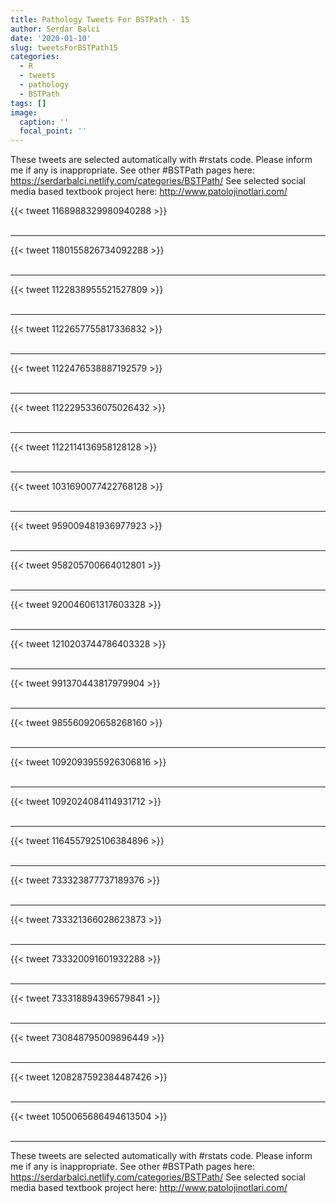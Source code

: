 ```yaml
---
title: Pathology Tweets For BSTPath - 15
author: Serdar Balci
date: '2020-01-10'
slug: tweetsForBSTPath15
categories:
  - R
  - tweets
  - pathology
  - BSTPath
tags: []
image:
  caption: ''
  focal_point: ''
---
```



These tweets are selected automatically with #rstats code. Please inform me if any is inappropriate.
See other #BSTPath pages here: https://serdarbalci.netlify.com/categories/BSTPath/ 
See selected social media based textbook project here: http://www.patolojinotlari.com/

{{< tweet 1168988329980940288 >}}
<br>
<br>
<hr>
{{< tweet 1180155826734092288 >}}
<br>
<br>
<hr>
{{< tweet 1122838955521527809 >}}
<br>
<br>
<hr>
{{< tweet 1122657755817336832 >}}
<br>
<br>
<hr>
{{< tweet 1122476538887192579 >}}
<br>
<br>
<hr>
{{< tweet 1122295336075026432 >}}
<br>
<br>
<hr>
{{< tweet 1122114136958128128 >}}
<br>
<br>
<hr>
{{< tweet 1031690077422768128 >}}
<br>
<br>
<hr>
{{< tweet 959009481936977923 >}}
<br>
<br>
<hr>
{{< tweet 958205700664012801 >}}
<br>
<br>
<hr>
{{< tweet 920046061317603328 >}}
<br>
<br>
<hr>
{{< tweet 1210203744786403328 >}}
<br>
<br>
<hr>
{{< tweet 991370443817979904 >}}
<br>
<br>
<hr>
{{< tweet 985560920658268160 >}}
<br>
<br>
<hr>
{{< tweet 1092093955926306816 >}}
<br>
<br>
<hr>
{{< tweet 1092024084114931712 >}}
<br>
<br>
<hr>
{{< tweet 1164557925106384896 >}}
<br>
<br>
<hr>
{{< tweet 733323877737189376 >}}
<br>
<br>
<hr>
{{< tweet 733321366028623873 >}}
<br>
<br>
<hr>
{{< tweet 733320091601932288 >}}
<br>
<br>
<hr>
{{< tweet 733318894396579841 >}}
<br>
<br>
<hr>
{{< tweet 730848795009896449 >}}
<br>
<br>
<hr>
{{< tweet 1208287592384487426 >}}
<br>
<br>
<hr>
{{< tweet 1050065686494613504 >}}
<br>
<br>
<hr>


These tweets are selected automatically with #rstats code. Please inform me if any is inappropriate.
See other #BSTPath pages here: https://serdarbalci.netlify.com/categories/BSTPath/ 
See selected social media based textbook project here: http://www.patolojinotlari.com/
